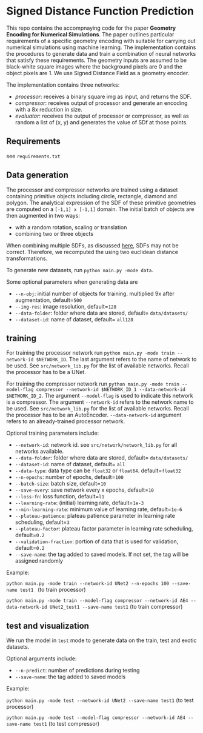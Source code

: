 # Signed Distance Function Prediction


This repo contains the accompnaying code for the paper **Geometry Encoding for Numerical Simulations**. The paper outlines 
  particular requirements of a specific geometry encoding with suitable for carrying out numerical simulations 
  using machine learning. The implementation contains the procedures to generate data and train a combination of 
  neural networks that satisfy these requirements. The geometry inputs are assumed to be black-white square images 
  where the background pixels are 0 and the object pixels are 1. We use Signed Distance Field as a geometry encoder. 
  
  The implementation contains three networks: 
  - *processor*: receives a binary square img as input, and returns the SDF. 
  - *compressor*: receives output of processor and generate an encoding with a 8x reduction in size.
  - *evaluator*: receives the output of processor or compressor, as well as random a list of (x, y) and generates
               the value of SDf at those points.  

## Requirements
see `requirements.txt`

## Data generation  
 The processor and compressor networks are trained using a dataset containing primitive objects including circle, 
 rectangle, diamond and polygon. The analytical expression of the SDF of these primitive geometries are 
 computed on a `[-1,1] x [-1,1]` domain. The initial batch of objects are then augmented in two ways:
  - with a random rotation, scaling or translation
  - combining two or three objects 
 
 When combining multiple SDFs, as discussed [here](https://www.iquilezles.org/www/articles/interiordistance/interiordistance.html), 
 SDFs may not be correct. Therefore, we recomputed the using two euclidean distance transformations. 

 To generate new datasets, run `python main.py -mode data`. 
 
 Some optional parameters when generating data are
 - `--n-obj`: initial number of objects for training. multiplied 9x after augmentation, default=`500`
 - `--img-res`: image resolution, default=`128`
 - `--data-folder`: folder where data are stored, default= `data/datasets/`
 - `--dataset-id`: name of dataset, default= `all128`
 
## training 
For training the processor network run `python main.py -mode train --network-id $NETWORK_ID`. 
The last argument refers to the name of network to be used. See `src/network_lib.py` for the list of available networks.
Recall the processor has to be a UNet.

For training the compressor network run 
`python main.py -mode train --model-flag compressor --network-id $NETWORK_ID_1 --data-network-id $NETWORK_ID_2`.
The argument `--model-flag` is used to indicate this network is a compressor. The argument `--network-id` refers to 
the network name to be used. See `src/network_lib.py` for the list of available networks. Recall the processor 
has to be an AutoEncoder. `--data-network-id` argument refers to an already-trained processor network.  
 
Optional training parameters include:
 - `--network-id`: network id. see `src/network/network_lib.py` for all networks available.
 - `--data-folder`: folder where data are stored, default= `data/datasets/`
 - `--dataset-id`: name of dataset, default= `all`
 - `--data-type`: data type can be `float32` or `float64`. default=`float32`
 - `--n-epochs`: number of epochs, default=`100`
 - `--batch-size`: batch size, default=`10`
 - `--save-every`: save network every x epochs, default=`10`
 - `--loss-fn`: loss function, default=`l1`
 - `--learning-rate`: (initial) learning rate, default=`1e-3`
 - `--min-learning-rate`: minimum value of learning rate, default=`1e-6` 
 - `--plateau-patience`: plateau patience parameter in learning rate scheduling, default=`3`
 - `--plateau-factor`: plateau factor parameter in learning rate scheduling, default=`0.2`
 - `--validation-fraction`: portion of data that is used for validation, default=`0.2`
 - `--save-name`: the tag added to saved models. If not set, the tag will be assigned randomly

Example:

`python main.py -mode train --network-id UNet2 --n-epochs 100 --save-name test1 ` (to train processor)

`python main.py -mode train --model-flag compressor --network-id AE4 --data-network-id UNet2_test1 --save-name test1` (to train compressor)

## test and visualization
We run the model in `test` mode to  generate data on the train, test and exotic datasets.

Optional arguments include:
- `--n-predict`: number of predictions during testing
- `--save-name`: the tag added to saved models

Example:

`python main.py -mode test --network-id UNet2 --save-name test1` (to test processor)

`python main.py -mode test --model-flag compressor --network-id AE4 --save-name test1` (to test compressor)
